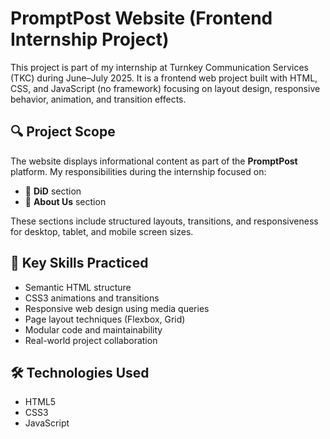 # PromptPost Website (Frontend Internship Project)

This project is part of my internship at Turnkey Communication Services (TKC) during June–July 2025. It is a frontend web project built with HTML, CSS, and JavaScript (no framework) focusing on layout design, responsive behavior, animation, and transition effects.

## 🔍 Project Scope

The website displays informational content as part of the **PromptPost** platform. My responsibilities during the internship focused on:

- 🌟 **DiD** section
- 📄 **About Us** section

These sections include structured layouts, transitions, and responsiveness for desktop, tablet, and mobile screen sizes.

## 🎯 Key Skills Practiced

- Semantic HTML structure
- CSS3 animations and transitions
- Responsive web design using media queries
- Page layout techniques (Flexbox, Grid)
- Modular code and maintainability
- Real-world project collaboration

## 🛠️ Technologies Used

- HTML5
- CSS3
- JavaScript
